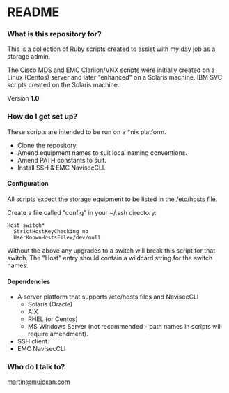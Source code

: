 # README #

### What is this repository for? ###

This is a collection of Ruby scripts created to assist with my day job as a storage admin.

The Cisco MDS and EMC Clariion/VNX scripts were initially created on a Linux (Centos) server and later "enhanced" on a Solaris machine. IBM SVC scripts created on the Solaris machine.

Version **1.0**

### How do I get set up? ###

These scripts are intended to be run on a *nix platform. 

* Clone the repository.
* Amend equipment names to suit local naming conventions.
* Amend PATH constants to suit.
* Install SSH & EMC NavisecCLI.

#### Configuration ####

All scripts expect the storage equipment to be listed in the /etc/hosts file.

Create a file called "config" in your ~/.ssh directory:

    Host switch*
      StrictHostKeyChecking no
      UserKnownHostsFile=/dev/null


Without the above any upgrades to a switch will break this script for that switch. The "Host" entry should contain a wildcard string for the switch names.

#### Dependencies ####

* A server platform that supports /etc/hosts files and NavisecCLI
    * Solaris (Oracle)
    * AIX
    * RHEL (or Centos)
    * MS Windows Server (not recommended - path names in scripts will require amendment).
* SSH client.
* EMC NavisecCLI

### Who do I talk to? ###

martin@mujosan.com